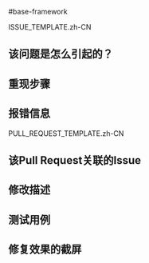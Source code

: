 #base-framework

ISSUE_TEMPLATE.zh-CN

## 该问题是怎么引起的？



## 重现步骤



## 报错信息




PULL_REQUEST_TEMPLATE.zh-CN

## 该Pull Request关联的Issue


## 修改描述



## 测试用例



## 修复效果的截屏



